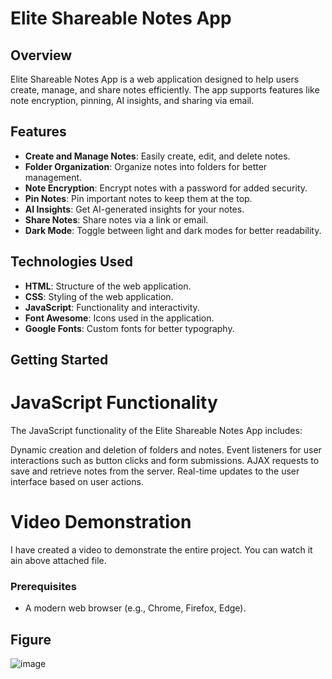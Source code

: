 # Elite Shareable Notes App

## Overview

Elite Shareable Notes App is a web application designed to help users create, manage, and share notes efficiently. The app supports features like note encryption, pinning, AI insights, and sharing via email.

## Features

- **Create and Manage Notes**: Easily create, edit, and delete notes.
- **Folder Organization**: Organize notes into folders for better management.
- **Note Encryption**: Encrypt notes with a password for added security.
- **Pin Notes**: Pin important notes to keep them at the top.
- **AI Insights**: Get AI-generated insights for your notes.
- **Share Notes**: Share notes via a link or email.
- **Dark Mode**: Toggle between light and dark modes for better readability.

## Technologies Used

- **HTML**: Structure of the web application.
- **CSS**: Styling of the web application.
- **JavaScript**: Functionality and interactivity.
- **Font Awesome**: Icons used in the application.
- **Google Fonts**: Custom fonts for better typography.

## Getting Started

# JavaScript Functionality
The JavaScript functionality of the Elite Shareable Notes App includes:

Dynamic creation and deletion of folders and notes.
Event listeners for user interactions such as button clicks and form submissions.
AJAX requests to save and retrieve notes from the server.
Real-time updates to the user interface based on user actions.


# Video Demonstration
I have created a video to demonstrate the entire project. You can watch it ain above attached file.

### Prerequisites

- A modern web browser (e.g., Chrome, Firefox, Edge).

## Figure

![image](https://github.com/user-attachments/assets/d9f1d787-9cd1-4e7f-b7dd-49fe186b4483)




